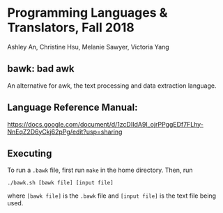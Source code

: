 # Programming Languages & Translators, Fall 2018
Ashley An, Christine Hsu, Melanie Sawyer, Victoria Yang


## bawk: bad awk
An alternative for awk, the text processing and data extraction language.

## Language Reference Manual:
https://docs.google.com/document/d/1zcDIIdA9I_ojrPPggEDf7FLhy-NnEqZ2D6yCkj62pPg/edit?usp=sharing

## Executing
To run a `.bawk` file, first run `make` in the home directory. Then, run

```
./bawk.sh [bawk file] [input file]
```
where `[bawk file]` is the `.bawk` file and `[input file]` is the text file being used.
